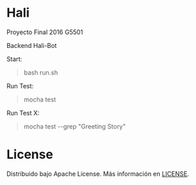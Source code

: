 # Hali
Proyecto Final 2016 G5501

Backend Hali-Bot

Start:
> bash run.sh

Run Test:
> mocha test

Run Test X:
> mocha test --grep "Greeting Story"


# License
Distribuido bajo Apache License. Más información en [LICENSE](https://github.com/margostino/hali/blob/master/LICENSE).
